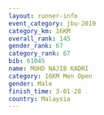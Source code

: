 ```yaml
---
layout: runner-info 
event_category: jbu-2019 
category_km: 16KM  
overall_rank: 145
gender_rank: 67
category_rank: 67
bib: 61045
name: MOHD NAJIB KADRI
category: 16KM Men Open
gender: Male
finish_time: 3-01-28
country: Malaysia
---
```

